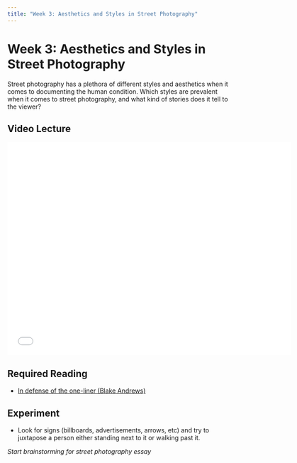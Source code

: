 ```yaml
---
title: "Week 3: Aesthetics and Styles in Street Photography"
---
```


# Week 3: Aesthetics and Styles in Street Photography

Street photography has a plethora of different styles and aesthetics when it comes to documenting the human condition. Which styles are prevalent when it comes to street photography, and what kind of stories does it tell to the viewer?

## Video Lecture

<iframe width="640" height="480" src="//www.youtube.com/embed/ZeBIqFBEGL4" frameborder="0" allowfullscreen></iframe>

## Required Reading

* [In defense of the one-liner (Blake Andrews)](http://blakeandrews.blogspot.com/2011/09/in-defense-of-one-liner.html)

## Experiment

* Look for signs (billboards, advertisements, arrows, etc) and try to juxtapose a person either standing next to it or walking past it.

_Start brainstorming for street photography essay_